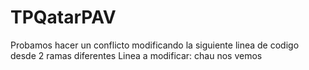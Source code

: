 # TPQatarPAV
Probamos hacer un conflicto modificando la siguiente linea de codigo desde 2 ramas diferentes
Linea a modificar: chau nos vemos